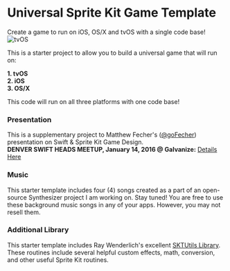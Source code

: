 # Universal Sprite Kit Game Template
Create a game to run on iOS, OS/X and tvOS with a single code base!
![tvOS](http://i.giphy.com/3o8dp0eJZvEuNHVlGU.gif)

This is a starter project to allow you to build a universal game that will run on:

**1. tvOS  
2. iOS  
3. OS/X**

This code will run on all three platforms with one code base! 

### Presentation
This is a supplementary project to Matthew Fecher's ([@goFecher](http://twitter.com/goFecher)) presentation on Swift & Sprite Kit Game Design.  
**DENVER SWIFT HEADS MEETUP, January 14, 2016 @ Galvanize:** [Details Here](http://www.meetup.com/Denver-Swift-Heads/events/225216170/)

### Music

This starter template includes four (4) songs created as a part of an open-source Synthesizer project I am working on. Stay tuned!  You are free to use these background music songs in any of your apps. However, you may not resell them.

### Additional Library

This starter template includes Ray Wenderlich's excellent [SKTUtils Library](https://github.com/raywenderlich/SKTUtils). These routines include several helpful custom effects, math, conversion, and other useful Sprite Kit routines.
